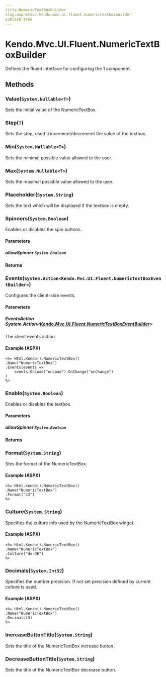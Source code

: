 ```yaml
---
title:NumericTextBoxBuilder
slug:aspnetmvc-kendo.mvc.ui.fluent.numerictextboxbuilder
publish:true
---
```


# Kendo.Mvc.UI.Fluent.NumericTextBoxBuilder
Defines the fluent interface for configuring the 1 component.



## Methods

### Value(`System.Nullable<T>`)
Sets the initial value of the NumericTextBox.





### Step(`T`)
Sets the step, used ti increment/decrement the value of the textbox.





### Min(`System.Nullable<T>`)
Sets the minimal possible value allowed to the user.





### Max(`System.Nullable<T>`)
Sets the maximal possible value allowed to the user.





### Placeholder(`System.String`)
Sets the text which will be displayed if the textbox is empty.





### Spinners(`System.Boolean`)
Enables or disables the spin buttons.


#### Parameters

##### allowSpinner `System.Boolean`




#### Returns




### Events(`System.Action<Kendo.Mvc.UI.Fluent.NumericTextBoxEventBuilder>`)
Configures the client-side events.


#### Parameters

##### EventsAction System.Action<[Kendo.Mvc.UI.Fluent.NumericTextBoxEventBuilder](/api/wrappers/aspnet-mvc/Kendo.Mvc.UI.Fluent/NumericTextBoxEventBuilder)>
The client events action.




#### Example (ASPX)
    <%= Html.Kendo().NumericTextBox()
    .Name("NumericTextBox")
    .Events(events =>
        events.OnLoad("onLoad").OnChange("onChange")
    )
    %>


### Enable(`System.Boolean`)
Enables or disables the textbox.


#### Parameters

##### allowSpinner `System.Boolean`




#### Returns




### Format(`System.String`)
Stes the format of the NumericTextBox.




#### Example (ASPX)
    <%= Html.Kendo().NumericTextBox()
    .Name("NumericTextBox")
    .Format("c3")
    %>


### Culture(`System.String`)
Specifies the culture info used by the NumericTextBox widget.




#### Example (ASPX)
    <%= Html.Kendo().NumericTextBox()
    .Name("NumericTextBox")
    .Culture("de-DE")
    %>


### Decimals(`System.Int32`)
Specifies the number precision. If not set precision defined by current culture is used.




#### Example (ASPX)
    <%= Html.Kendo().NumericTextBox()
    .Name("NumericTextBox")
    .Decimals(3)
    %>


### IncreaseButtonTitle(`System.String`)
Sets the title of the NumericTextBox increase button.





### DecreaseButtonTitle(`System.String`)
Sets the title of the NumericTextBox decrease button.






